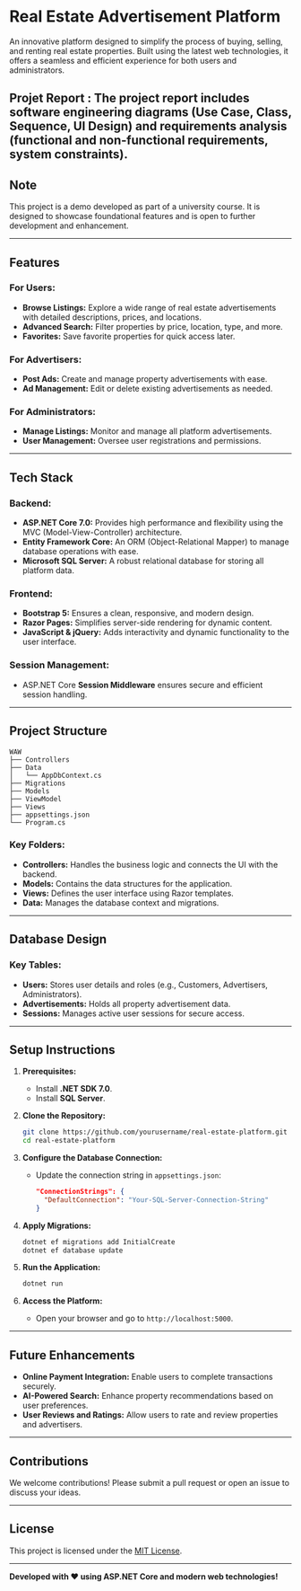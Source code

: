# Real Estate Advertisement Platform

An innovative platform designed to simplify the process of buying, selling, and renting real estate properties. Built using the latest web technologies, it offers a seamless and efficient experience for both users and administrators.

Projet Report : The project report includes software engineering diagrams (Use Case, Class, Sequence, UI Design) and requirements analysis (functional and non-functional requirements, system constraints). 
-

## **Note**
This project is a demo developed as part of a university course. It is designed to showcase foundational features and is open to further development and enhancement.

---

## **Features**

### **For Users:**
- **Browse Listings:** Explore a wide range of real estate advertisements with detailed descriptions, prices, and locations.
- **Advanced Search:** Filter properties by price, location, type, and more.
- **Favorites:** Save favorite properties for quick access later.

### **For Advertisers:**
- **Post Ads:** Create and manage property advertisements with ease.
- **Ad Management:** Edit or delete existing advertisements as needed.

### **For Administrators:**
- **Manage Listings:** Monitor and manage all platform advertisements.
- **User Management:** Oversee user registrations and permissions.

---

## **Tech Stack**

### **Backend:**
- **ASP.NET Core 7.0:** Provides high performance and flexibility using the MVC (Model-View-Controller) architecture.
- **Entity Framework Core:** An ORM (Object-Relational Mapper) to manage database operations with ease.
- **Microsoft SQL Server:** A robust relational database for storing all platform data.

### **Frontend:**
- **Bootstrap 5:** Ensures a clean, responsive, and modern design.
- **Razor Pages:** Simplifies server-side rendering for dynamic content.
- **JavaScript & jQuery:** Adds interactivity and dynamic functionality to the user interface.

### **Session Management:**
- ASP.NET Core **Session Middleware** ensures secure and efficient session handling.

---

## **Project Structure**

```
WAW
├── Controllers
├── Data
│   └── AppDbContext.cs
├── Migrations
├── Models
├── ViewModel
├── Views
├── appsettings.json
└── Program.cs
```

### Key Folders:
- **Controllers:** Handles the business logic and connects the UI with the backend.
- **Models:** Contains the data structures for the application.
- **Views:** Defines the user interface using Razor templates.
- **Data:** Manages the database context and migrations.

---

## **Database Design**

### Key Tables:
- **Users:** Stores user details and roles (e.g., Customers, Advertisers, Administrators).
- **Advertisements:** Holds all property advertisement data.
- **Sessions:** Manages active user sessions for secure access.

---

## **Setup Instructions**

1. **Prerequisites:**
   - Install **.NET SDK 7.0**.
   - Install **SQL Server**.

2. **Clone the Repository:**
   ```bash
   git clone https://github.com/yourusername/real-estate-platform.git
   cd real-estate-platform
   ```

3. **Configure the Database Connection:**
   - Update the connection string in `appsettings.json`:
     ```json
     "ConnectionStrings": {
       "DefaultConnection": "Your-SQL-Server-Connection-String"
     }
     ```

4. **Apply Migrations:**
   ```bash
   dotnet ef migrations add InitialCreate
   dotnet ef database update
   ```

5. **Run the Application:**
   ```bash
   dotnet run
   ```

6. **Access the Platform:**
   - Open your browser and go to `http://localhost:5000`.

---

## **Future Enhancements**

- **Online Payment Integration:** Enable users to complete transactions securely.
- **AI-Powered Search:** Enhance property recommendations based on user preferences.
- **User Reviews and Ratings:** Allow users to rate and review properties and advertisers.

---

## **Contributions**
We welcome contributions! Please submit a pull request or open an issue to discuss your ideas.

---

## **License**
This project is licensed under the [MIT License](LICENSE).

---

**Developed with ❤️ using ASP.NET Core and modern web technologies!**
